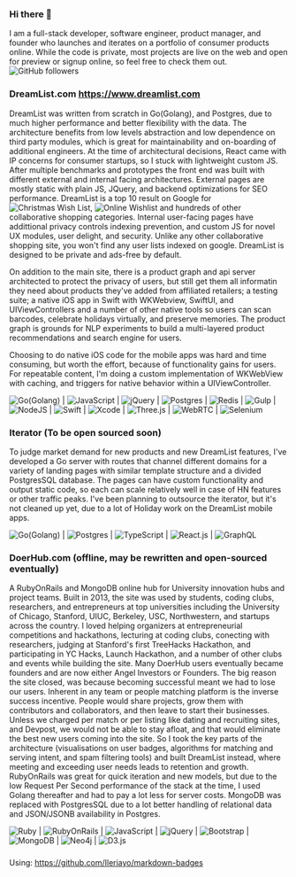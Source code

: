 ### Hi there 👋

I am a full-stack developer, software engineer, product manager, and founder who launches and iterates on a portfolio of consumer products online. While the code is private, most projects are live on the web and open for preview or signup online, so feel free to check them out. 
![GitHub followers](https://img.shields.io/github/followers/deftworker?style=social)

### DreamList.com https://www.dreamlist.com 
DreamList was written from scratch in Go(Golang), and Postgres, due to much higher performance and better flexibility with the data. The architecture benefits from low levels abstraction and low dependence on third party modules, which is great for maintainability and on-boarding of additional engineers. At the time of architectural decisions, React came with IP concerns for consumer startups, so I stuck with lightweight custom JS. After multiple benchmarks and prototypes the front end was built with different external and internal facing architectures. External pages are mostly static with plain JS, JQuery, and backend optimizations for SEO performance. DreamList is a top 10 result on Google for ![Christmas Wish List](https://www.dreamlist.com/christmas-wish-list), ![Online Wishlist](https://www.dreamlist.com/wishlist) and hundreds of other collaborative shopping categories. Internal user-facing pages have addittional privacy controls indexing prevention, and custom JS for novel UX modules, user delight, and security. Unlike any other collaborative shopping site, you won't find any user lists indexed on google. DreamList is designed to be private and ads-free by default. 

On addition to the main site, there is a product graph and api server architected to protect the privacy of users, but still get them all informatin they need about products they've added from affiliated retailers; a testing suite; a native iOS app in Swift with WKWebview, SwiftUI, and UIViewControllers and a number of other native tools so users can scan barcodes, celebrate holidays virtually, and preserve memories. The product graph is grounds for NLP experiments to build a multi-layered product recommendations and search engine for users. 

Choosing to do native iOS code for the mobile apps was hard and time consuming, but worth the effort, because of functionality gains for users. For repeatable content, I'm doing a custom implementation of WKWebView with caching, and triggers for native behavior within a UIViewController. 

![Go(Golang)](https://golang.org/) |
![JavaScript](https://www.w3schools.com/js/DEFAULT.asp) |
![jQuery](https://jquery.com/) |
![Postgres](https://www.postgresql.org/) |
![Redis](https://redis.io/) |
![Gulp](https://gulpjs.com/) |
![NodeJS](https://nodejs.org) |
![Swift](https://developer.apple.com/swift/) |
![Xcode](https://developer.apple.com/xcode/) |
![Three.js](https://threejs.org/) |
![WebRTC](https://webrtc.org/) |
![Selenium](https://www.selenium.dev/)

### Iterator (To be open sourced soon)
To judge market demand for new products and new DreamList features, I've developed a Go server with routes that channel different domains for a variety of landing pages with similar template structure and a divided PostgresSQL database. The pages can have custom functionality and output static code, so each can scale relatively well in case of HN features or other traffic peaks. I've been planning to outsource the iterator, but it's not cleaned up yet, due to a lot of Holiday work on the DreamList mobile apps. 

![Go(Golang)](https://golang.org/) |
![Postgres](https://www.postgresql.org/) |
![TypeScript](https://www.typescriptlang.org/) |
![React.js](https://reactjs.org/) |
![GraphQL](https://graphql.org/)

### DoerHub.com (offline, may be rewritten and open-sourced eventually)
A RubyOnRails and MongoDB online hub for University innovation hubs and project teams. Built in 2013, the site was used by students, coding clubs, researchers, and entrepreneurs at top universities including the University of Chicago, Stanford, UIUC, Berkeley, USC, Northwestern, and startups across the country. I loved helping organizers at entrepreneurial competitions and hackathons, lecturing at coding clubs, conecting with researchers, judging at Stanford's first TreeHacks Hackathon, and participating in YC Hacks, Launch Hackathon, and a number of other clubs and events while building the site. Many DoerHub users eventually became founders and are now either Angel Investors or Founders. The big reason the site closed, was because becoming successful meant we had to lose our users. Inherent in any team or people matching platform is the inverse success incentive. People would share projects, grow them with contributors and collaborators, and then leave to start their businesses. Unless we charged per match or per listing like dating and recruiting sites, and Devpost, we would not be able to stay afloat, and that would eliminate the best new users coming into the site. So I took the key parts of the architecture (visualisations on user badges, algorithms for matching and serving intent, and spam filtering tools) and built DreamList instead, where meeting and exceeding user needs leads to retention and growth. RubyOnRails was great for quick iteration and new models, but due to the low Request Per Second performance of the stack at the time, I used Golang thereafter and had to pay a lot less for server costs. MongoDB was replaced with PostgresSQL due to a lot better handling of relational data and JSON/JSONB availability in Postgres.  

![Ruby](https://www.ruby-lang.org) |
![RubyOnRails](https://rubyonrails.org/) |
![JavaScript](https://www.w3schools.com/js/DEFAULT.asp) |
![jQuery](https://jquery.com/) |
![Bootstrap](https://getbootstrap.com/) |
![MongoDB](https://www.mongodb.com/) |
![Neo4j](https://neo4j.com/) |
![D3.js](https://d3js.org/)

### 

<!--
**deftworker/deftworker** is a ✨ _special_ ✨ repository because its `README.md` (this file) appears on your GitHub profile.

Here are some ideas to get you started:

- 🔭 I’m currently working on ...
- 🌱 I’m currently learning ...
- 👯 I’m looking to collaborate on ...
- 🤔 I’m looking for help with ...
- 💬 Ask me about ...
- 📫 How to reach me: ...
- 😄 Pronouns: ...
- ⚡ Fun fact: ...
-->
Using: https://github.com/Ileriayo/markdown-badges
